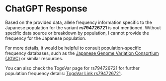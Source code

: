 # ChatGPT Response

Based on the provided data, allele frequency information specific to the Japanese population for the variant **rs794726721** is not mentioned. Without specific data source or breakdown by population, I cannot provide the frequency for the Japanese population.

For more details, it would be helpful to consult population-specific frequency databases, such as the [Japanese Genome Variation Consortium (JGVC)](https://www.megabank.tohoku.ac.jp/english/) or similar resources.

You can also check the TogoVar page for rs794726721 for further population frequency details: [TogoVar Link rs794726721](https://identifiers.org/dbsnp/rs794726721).